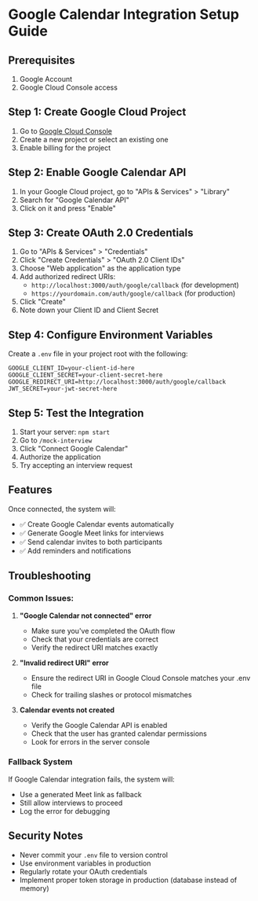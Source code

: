 # Google Calendar Integration Setup Guide

## Prerequisites
1. Google Account
2. Google Cloud Console access

## Step 1: Create Google Cloud Project

1. Go to [Google Cloud Console](https://console.cloud.google.com/)
2. Create a new project or select an existing one
3. Enable billing for the project

## Step 2: Enable Google Calendar API

1. In your Google Cloud project, go to "APIs & Services" > "Library"
2. Search for "Google Calendar API"
3. Click on it and press "Enable"

## Step 3: Create OAuth 2.0 Credentials

1. Go to "APIs & Services" > "Credentials"
2. Click "Create Credentials" > "OAuth 2.0 Client IDs"
3. Choose "Web application" as the application type
4. Add authorized redirect URIs:
   - `http://localhost:3000/auth/google/callback` (for development)
   - `https://yourdomain.com/auth/google/callback` (for production)
5. Click "Create"
6. Note down your Client ID and Client Secret

## Step 4: Configure Environment Variables

Create a `.env` file in your project root with the following:

```env
GOOGLE_CLIENT_ID=your-client-id-here
GOOGLE_CLIENT_SECRET=your-client-secret-here
GOOGLE_REDIRECT_URI=http://localhost:3000/auth/google/callback
JWT_SECRET=your-jwt-secret-here
```

## Step 5: Test the Integration

1. Start your server: `npm start`
2. Go to `/mock-interview`
3. Click "Connect Google Calendar"
4. Authorize the application
5. Try accepting an interview request

## Features

Once connected, the system will:
- ✅ Create Google Calendar events automatically
- ✅ Generate Google Meet links for interviews
- ✅ Send calendar invites to both participants
- ✅ Add reminders and notifications

## Troubleshooting

### Common Issues:

1. **"Google Calendar not connected" error**
   - Make sure you've completed the OAuth flow
   - Check that your credentials are correct
   - Verify the redirect URI matches exactly

2. **"Invalid redirect URI" error**
   - Ensure the redirect URI in Google Cloud Console matches your .env file
   - Check for trailing slashes or protocol mismatches

3. **Calendar events not created**
   - Verify the Google Calendar API is enabled
   - Check that the user has granted calendar permissions
   - Look for errors in the server console

### Fallback System

If Google Calendar integration fails, the system will:
- Use a generated Meet link as fallback
- Still allow interviews to proceed
- Log the error for debugging

## Security Notes

- Never commit your `.env` file to version control
- Use environment variables in production
- Regularly rotate your OAuth credentials
- Implement proper token storage in production (database instead of memory)
